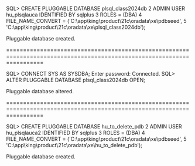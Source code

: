
SQL> CREATE PLUGGABLE DATABASE plsql_class2024db
  2  ADMIN USER hu_plsqlauca IDENTIFIED BY sqlplus
  3  ROLES = (DBA)
  4  FILE_NAME_CONVERT = ('C:\app\king\product\21c\oradata\xe\pdbseed\',
  5                       'C:\app\king\product\21c\oradata\xe\plsql_class2024db\');

Pluggable database created.

=======================================================================================================================


SQL> CONNECT SYS AS SYSDBA;
Enter password:
Connected.
SQL> ALTER PLUGGABLE DATABASE plsql_class2024db OPEN;

Pluggable database altered.


=======================================================================================================================

SQL> CREATE PLUGGABLE DATABASE hu_to_delete_pdb
  2  ADMIN USER hu_plsqlauca2 IDENTIFIED BY sqlplus
  3  ROLES = (DBA)
  4  FILE_NAME_CONVERT = ('C:\app\king\product\21c\oradata\xe\pdbseed\',
  5                       'C:\app\king\product\21c\oradata\xe\hu_to_delete_pdb\');

Pluggable database created.

